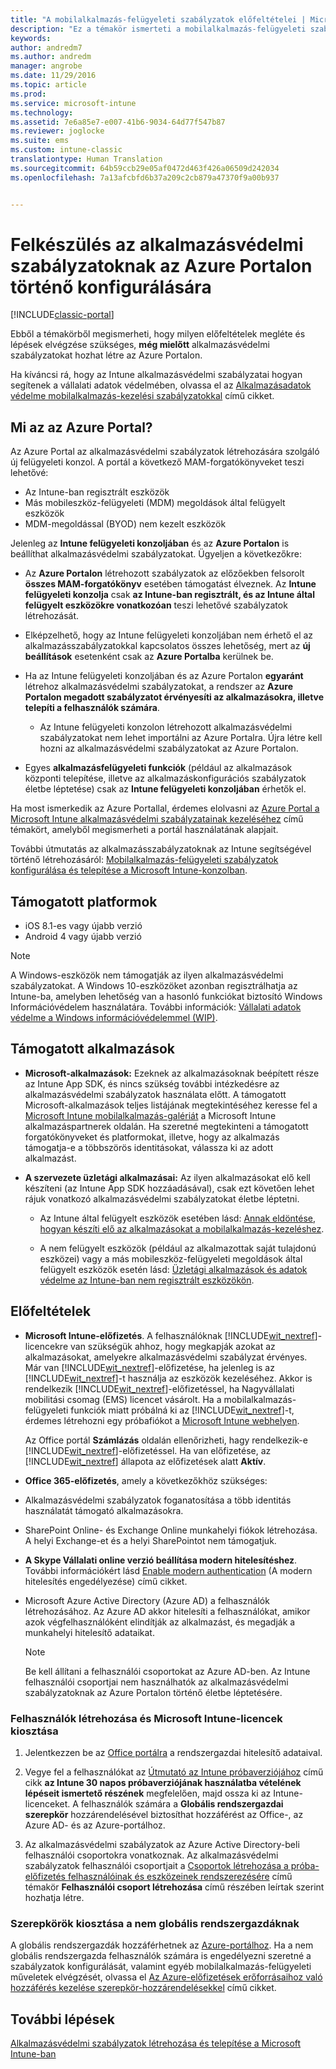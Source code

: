 ```yaml
---
title: "A mobilalkalmazás-felügyeleti szabályzatok előfeltételei | Microsoft Docs"
description: "Ez a témakör ismerteti a mobilalkalmazás-felügyeleti szabályzatok létrehozásához szükséges, felhasználókra vonatkozó előfeltételeket és beállításokat."
keywords: 
author: andredm7
ms.author: andredm
manager: angrobe
ms.date: 11/29/2016
ms.topic: article
ms.prod: 
ms.service: microsoft-intune
ms.technology: 
ms.assetid: 7e6a85e7-e007-41b6-9034-64d77f547b87
ms.reviewer: joglocke
ms.suite: ems
ms.custom: intune-classic
translationtype: Human Translation
ms.sourcegitcommit: 64b59ccb29e05af0472d463f426a06509d242034
ms.openlocfilehash: 7a13afcbfd6b37a209c2cb879a47370f9a00b937


---
```


# <a name="get-ready-to-configure-app-protection-policies-in-the-azure-portal"></a>Felkészülés az alkalmazásvédelmi szabályzatoknak az Azure Portalon történő konfigurálására

[!INCLUDE[classic-portal](../includes/classic-portal.md)]

Ebből a témakörből megismerheti, hogy milyen előfeltételek megléte és lépések elvégzése szükséges, **még mielőtt** alkalmazásvédelmi szabályzatokat hozhat létre az Azure Portalon.

Ha kíváncsi rá, hogy az Intune alkalmazásvédelmi szabályzatai hogyan segítenek a vállalati adatok védelmében, olvassa el az [Alkalmazásadatok védelme mobilalkalmazás-kezelési szabályzatokkal](protect-apps-and-data-with-microsoft-intune.md) című cikket.

## <a name="what-is-the-azure-portal"></a>Mi az az Azure Portal?

Az Azure Portal az alkalmazásvédelmi szabályzatok létrehozására szolgáló új felügyeleti konzol. A portál a következő MAM-forgatókönyveket teszi lehetővé:
- Az Intune-ban regisztrált eszközök
- Más mobileszköz-felügyeleti (MDM) megoldások által felügyelt eszközök
- MDM-megoldással (BYOD) nem kezelt eszközök

Jelenleg az **Intune felügyeleti konzoljában** és az **Azure Portalon** is beállíthat alkalmazásvédelmi szabályzatokat.  Ügyeljen a következőkre:

* Az **Azure Portalon** létrehozott szabályzatok az előzőekben felsorolt **összes MAM-forgatókönyv** esetében támogatást élveznek. Az **Intune felügyeleti konzolja** csak **az Intune-ban regisztrált, és az Intune által felügyelt eszközökre vonatkozóan** teszi lehetővé szabályzatok létrehozását.

* Elképzelhető, hogy az Intune felügyeleti konzoljában nem érhető el az alkalmazásszabályzatokkal kapcsolatos összes lehetőség, mert az **új beállítások** esetenként csak az **Azure Portalba** kerülnek be.

* Ha az Intune felügyeleti konzoljában és az Azure Portalon **egyaránt** létrehoz alkalmazásvédelmi szabályzatokat, a rendszer az **Azure Portalon megadott szabályzatot érvényesíti az alkalmazásokra, illetve telepíti a felhasználók számára**.
    * Az Intune felügyeleti konzolon létrehozott alkalmazásvédelmi szabályzatokat nem lehet importálni az Azure Portalra.  Újra létre kell hozni az alkalmazásvédelmi szabályzatokat az Azure Portalon.


* Egyes **alkalmazásfelügyeleti funkciók** (például az alkalmazások központi telepítése, illetve az alkalmazáskonfigurációs szabályzatok életbe léptetése) csak az **Intune felügyeleti konzoljában** érhetők el.


Ha most ismerkedik az Azure Portallal, érdemes elolvasni az [Azure Portal a Microsoft Intune alkalmazásvédelmi szabályzatainak kezeléséhez](azure-portal-for-microsoft-intune-mam-policies.md) című témakört, amelyből megismerheti a portál használatának alapjait.

További útmutatás az alkalmazásszabályzatoknak az Intune segítségével történő létrehozásáról: [Mobilalkalmazás-felügyeleti szabályzatok konfigurálása és telepítése a Microsoft Intune-konzolban](configure-and-deploy-mobile-application-management-policies-in-the-microsoft-intune-console.md).


##  <a name="supported-platforms"></a>Támogatott platformok
- iOS 8.1-es vagy újabb verzió
- Android 4 vagy újabb verzió

>[!NOTE]
>A Windows-eszközök nem támogatják az ilyen alkalmazásvédelmi szabályzatokat. A Windows 10-eszközöket azonban regisztrálhatja az Intune-ba, amelyben lehetőség van a hasonló funkciókat biztosító Windows Információvédelem használatára. További információk: [Vállalati adatok védelme a Windows információvédelemmel (WIP)](https://technet.microsoft.com/en-us/itpro/windows/keep-secure/protect-enterprise-data-using-wip).

##  <a name="supported-apps"></a>Támogatott alkalmazások
* **Microsoft-alkalmazások:** Ezeknek az alkalmazásoknak beépített része az Intune App SDK, és nincs szükség további intézkedésre az alkalmazásvédelmi szabályzatok használata előtt.
A támogatott Microsoft-alkalmazások teljes listájának megtekintéséhez keresse fel a [Microsoft Intune mobilalkalmazás-galériát](https://www.microsoft.com/en-us/cloud-platform/microsoft-intune-apps) a Microsoft Intune alkalmazáspartnerek oldalán. Ha szeretné megtekinteni a támogatott forgatókönyveket és platformokat, illetve, hogy az alkalmazás támogatja-e a többszörös identitásokat, válassza ki az adott alkalmazást.

* **A szervezete üzletági alkalmazásai:** Az ilyen alkalmazásokat elő kell készíteni (az Intune App SDK hozzáadásával), csak ezt követően lehet rájuk vonatkozó alkalmazásvédelmi szabályzatokat életbe léptetni.

  * Az Intune által felügyelt eszközök esetében lásd: [Annak eldöntése, hogyan készíti elő az alkalmazásokat a mobilalkalmazás-kezeléshez](decide-how-to-prepare-apps-for-mobile-application-management-with-microsoft-intune.md).

  * A nem felügyelt eszközök (például az alkalmazottak saját tulajdonú eszközei) vagy a más mobileszköz-felügyeleti megoldások által felügyelt eszközök esetén lásd: [Üzletági alkalmazások és adatok védelme az Intune-ban nem regisztrált eszközökön](protect-line-of-business-apps-and-data-on-devices-not-enrolled-in-microsoft-intune.md).

## <a name="prerequisites"></a>Előfeltételek

-   **Microsoft Intune-előfizetés**. A felhasználóknak [!INCLUDE[wit_nextref](../includes/wit_nextref_md.md)]-licencekre van szükségük ahhoz, hogy megkapják azokat az alkalmazásokat, amelyekre alkalmazásvédelmi szabályzat érvényes.
Már van [!INCLUDE[wit_nextref](../includes/wit_nextref_md.md)]-előfizetése, ha jelenleg is az [!INCLUDE[wit_nextref](../includes/wit_nextref_md.md)]-t használja az eszközök kezeléséhez. Akkor is rendelkezik [!INCLUDE[wit_nextref](../includes/wit_nextref_md.md)]-előfizetéssel, ha Nagyvállalati mobilitási csomag (EMS) licencet vásárolt. Ha a mobilalkalmazás-felügyeleti funkciók miatt próbálná ki az [!INCLUDE[wit_nextref](../includes/wit_nextref_md.md)]-t, érdemes létrehozni egy próbafiókot a [Microsoft Intune webhelyen](http://www.microsoft.com/en-us/server-cloud/products/microsoft-intune/).

    Az Office portál **Számlázás** oldalán ellenőrizheti, hagy rendelkezik-e [!INCLUDE[wit_nextref](../includes/wit_nextref_md.md)]-előfizetéssel.  Ha van előfizetése, az [!INCLUDE[wit_nextref](../includes/wit_nextref_md.md)] állapota az előfizetések alatt **Aktív**.

-   **Office 365-előfizetés**, amely a következőkhöz szükséges:

  - Alkalmazásvédelmi szabályzatok foganatosítása a több identitás használatát támogató alkalmazásokra.

  - SharePoint Online- és Exchange Online munkahelyi fiókok létrehozása. A helyi Exchange-et és a helyi SharePointot nem támogatjuk.

-   **A Skype Vállalati online verzió beállítása modern hitelesítéshez**. További információkért lásd [Enable modern authentication](http://social.technet.microsoft.com/wiki/contents/articles/34339.skype-for-business-online-enable-your-tenant-for-modern-authentication.aspx) (A modern hitelesítés engedélyezése) című cikket.


- Microsoft Azure Active Directory (Azure AD) a felhasználók létrehozásához. Az Azure AD akkor hitelesíti a felhasználókat, amikor azok végfelhasználóként elindítják az alkalmazást, és megadják a munkahelyi hitelesítő adataikat.

    > [!NOTE]
    > Be kell állítani a felhasználói csoportokat az Azure AD-ben. Az Intune felhasználói csoportjai nem használhatók az alkalmazásvédelmi szabályzatoknak az Azure Portalon történő életbe léptetésére.

### <a name="create-users-and-assign-microsoft-intune-licenses"></a>Felhasználók létrehozása és Microsoft Intune-licencek kiosztása

1.  Jelentkezzen be az   [Office portálra](http://portal.office.com) a rendszergazdai hitelesítő adataival.

2.  Vegye fel a felhasználókat az [Útmutató az Intune próbaverziójához](https://docs.microsoft.com/en-us/intune/understand-explore/get-started-with-a-30-day-trial-of-microsoft-intune) című cikk **az Intune 30 napos próbaverziójának használatba vételének lépéseit ismertető részének** megfelelően, majd ossza ki az Intune-licenceket. A felhasználók számára a **Globális rendszergazdai szerepkör** hozzárendelésével biztosíthat hozzáférést az Office-, az Azure AD- és az Azure-portálhoz.

5.  Az alkalmazásvédelmi szabályzatok az Azure Active Directory-beli felhasználói csoportokra vonatkoznak. Az alkalmazásvédelmi szabályzatok felhasználói csoportjait a [Csoportok létrehozása a próba-előfizetés felhasználóinak és eszközeinek rendszerezésére](https://docs.microsoft.com/en-us/intune/understand-explore/get-started-with-a-30-day-trial-of-microsoft-intune-step-3) című témakör **Felhasználói csoport létrehozása** című részében leírtak szerint hozhatja létre.

### <a name="assign-roles-to-non-global-admin-users"></a>Szerepkörök kiosztása a nem globális rendszergazdáknak

A globális rendszergazdák hozzáférhetnek az [Azure-portálhoz](https://portal.azure.com).  Ha a nem globális rendszergazda felhasználók számára is engedélyezni szeretné a szabályzatok konfigurálását, valamint egyéb mobilalkalmazás-felügyeleti műveletek elvégzését, olvassa el [Az Azure-előfizetések erőforrásaihoz való hozzáférés kezelése szerepkör-hozzárendelésekkel](https://azure.microsoft.com/en-us/documentation/articles/role-based-access-control-configure/) című cikket.

## <a name="next-steps"></a>További lépések
[Alkalmazásvédelmi szabályzatok létrehozása és telepítése a Microsoft Intune-ban](create-and-deploy-mobile-app-management-policies-with-microsoft-intune.md)



<!--HONumber=Feb17_HO3-->


